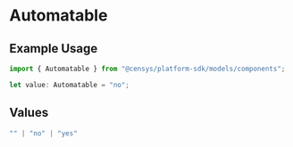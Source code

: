 # Automatable

## Example Usage

```typescript
import { Automatable } from "@censys/platform-sdk/models/components";

let value: Automatable = "no";
```

## Values

```typescript
"" | "no" | "yes"
```